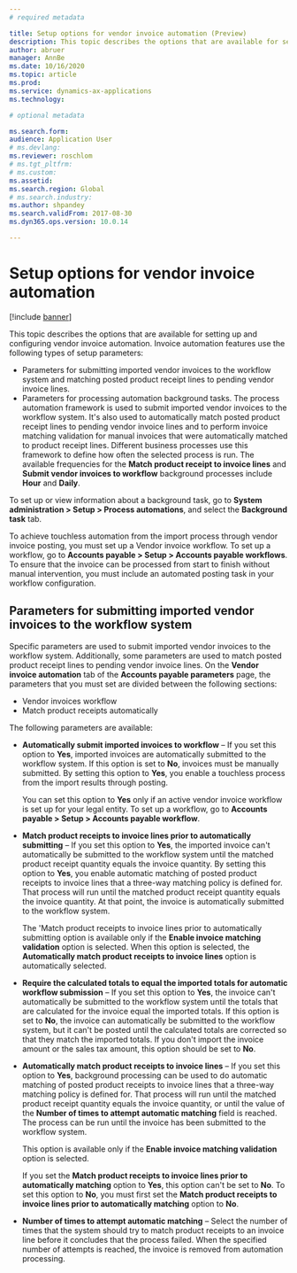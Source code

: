 ```yaml
---
# required metadata

title: Setup options for vendor invoice automation (Preview)
description: This topic describes the options that are available for setting up and configuring vendor invoice automation.
author: abruer
manager: AnnBe
ms.date: 10/16/2020
ms.topic: article
ms.prod: 
ms.service: dynamics-ax-applications
ms.technology: 

# optional metadata

ms.search.form:  
audience: Application User
# ms.devlang: 
ms.reviewer: roschlom
# ms.tgt_pltfrm: 
# ms.custom: 
ms.assetid: 
ms.search.region: Global
# ms.search.industry: 
ms.author: shpandey
ms.search.validFrom: 2017-08-30
ms.dyn365.ops.version: 10.0.14

---
```


# Setup options for vendor invoice automation

[!include [banner](../includes/banner.md)]

This topic describes the options that are available for setting up and configuring vendor invoice automation. Invoice automation features use the following types of setup parameters:

- Parameters for submitting imported vendor invoices to the workflow system and matching posted product receipt lines to pending vendor invoice lines.
- Parameters for processing automation background tasks. The process automation framework is used to submit imported vendor invoices to the workflow system. It's also used to automatically match posted product receipt lines to pending vendor invoice lines and to perform invoice matching validation for manual invoices that were automatically matched to product receipt lines. Different business processes use this framework to define how often the selected process is run. The available frequencies for the **Match product receipt to invoice lines** and **Submit vendor invoices to workflow** background processes include **Hour** and **Daily**.

To set up or view information about a background task, go to **System administration \> Setup \> Process automations**, and select the **Background task** tab.

To achieve touchless automation from the import process through vendor invoice posting, you must set up a Vendor invoice workflow. To set up a workflow, go to **Accounts payable > Setup > Accounts payable workflows**. To ensure that the invoice can be processed from start to finish without manual intervention, you must include an automated posting task in your workflow configuration.

## Parameters for submitting imported vendor invoices to the workflow system

Specific parameters are used to submit imported vendor invoices to the workflow system. Additionally, some parameters are used to match posted product receipt lines to pending vendor invoice lines. On the **Vendor invoice automation** tab of the **Accounts payable parameters** page, the parameters that you must set are divided between the following sections:

- Vendor invoices workflow
- Match product receipts automatically

The following parameters are available:

- **Automatically submit imported invoices to workflow** – If you set this option to **Yes**, imported invoices are automatically submitted to the workflow system. If this option is set to **No**, invoices must be manually submitted. By setting this option to **Yes**, you enable a touchless process from the import results through posting.

    You can set this option to **Yes** only if an active vendor invoice workflow is set up for your legal entity. To set up a workflow, go to **Accounts payable \> Setup \> Accounts payable workflow**.

- **Match product receipts to invoice lines prior to automatically submitting** – If you set this option to **Yes**, the imported invoice can't automatically be submitted to the workflow system until the matched product receipt quantity equals the invoice quantity. By setting this option to **Yes**, you enable automatic matching of posted product receipts to invoice lines that a three-way matching policy is defined for. That process will run until the matched product receipt quantity equals the invoice quantity. At that point, the invoice is automatically submitted to the workflow system.

    The 'Match product receipts to invoice lines prior to automatically submitting option is available only if the **Enable invoice matching validation** option is selected. When this option is selected, the **Automatically match product receipts to invoice lines** option is automatically selected.

- **Require the calculated totals to equal the imported totals for automatic workflow submission** – If you set this option to **Yes**, the invoice can't automatically be submitted to the workflow system until the totals that are calculated for the invoice equal the imported totals. If this option is set to **No**, the invoice can automatically be submitted to the workflow system, but it can't be posted until the calculated totals are corrected so that they match the imported totals. If you don't import the invoice amount or the sales tax amount, this option should be set to **No**.
- **Automatically match product receipts to invoice lines** – If you set this option to **Yes**, background processing can be used to do automatic matching of posted product receipts to invoice lines that a three-way matching policy is defined for. That process will run until the matched product receipt quantity equals the invoice quantity, or until the value of the **Number of times to attempt automatic matching** field is reached. The process can be run until the invoice has been submitted to the workflow system.

    This option is available only if the **Enable invoice matching validation** option is selected.

    If you set the **Match product receipts to invoice lines prior to automatically matching** option to **Yes**, this option can't be set to **No**. To set this option to **No**, you must first set the **Match product receipts to invoice lines prior to automatically matching** option to **No**.

- **Number of times to attempt automatic matching** – Select the number of times that the system should try to match product receipts to an invoice line before it concludes that the process failed. When the specified number of attempts is reached, the invoice is removed from automation processing.

